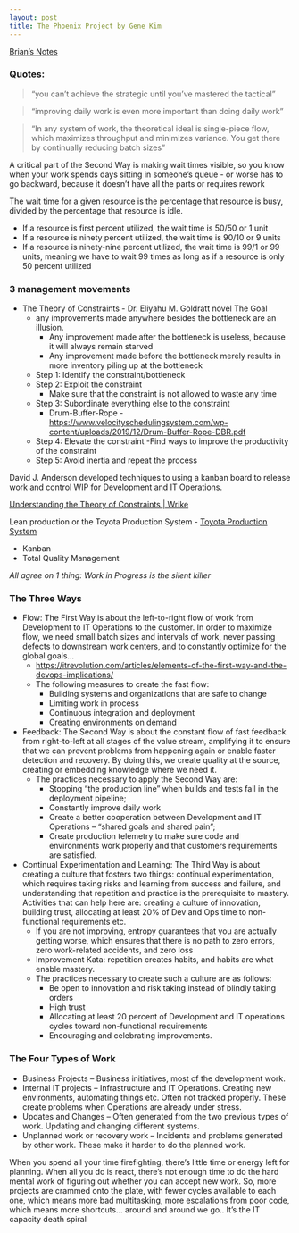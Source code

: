 ```yaml
---
layout: post
title: The Phoenix Project by Gene Kim
---
```


[Brian’s Notes](https://www.briansnotes.io/book/the-phoenix-project/)

### Quotes:

> “you can’t achieve the strategic until you’ve mastered the tactical”

> “improving daily work is even more important than doing daily work”

> “In any system of work, the theoretical ideal is single-piece flow, which maximizes throughput and minimizes variance. You get there by continually reducing batch sizes”

A critical part of the Second Way is making wait times visible, so you know when your work spends days sitting in someone’s queue - or worse has to go backward, because it doesn’t have all the parts or requires rework

The wait time for a given resource is the percentage that resource is busy, divided by the percentage that resource is idle. 
- If a resource is first percent utilized, the wait time is 50/50 or 1 unit
- If a resource is ninety percent utilized, the wait time is 90/10 or 9 units
- If a resource is ninety-nine percent utilized, the wait time is 99/1 or 99 units, meaning we have to wait 99 times as long as if a resource is only 50 percent utilized

### 3 management movements
- The Theory of Constraints - Dr. Eliyahu M. Goldratt novel The Goal
  - any improvements made anywhere besides the bottleneck are an illusion.
    - Any improvement made after the bottleneck is useless, because it will always remain starved
    - Any improvement made before the bottleneck merely results in more inventory piling up at the bottleneck
  - Step 1: Identify the constraint/bottleneck
  - Step 2: Exploit the constraint
    - Make sure that the constraint is not allowed to waste any time
  - Step 3: Subordinate everything else to the constraint
    - Drum-Buffer-Rope - https://www.velocityschedulingsystem.com/wp-content/uploads/2019/12/Drum-Buffer-Rope-DBR.pdf
  - Step 4: Elevate the constraint
    -Find ways to improve the productivity of the constraint
  - Step 5: Avoid inertia and repeat the process

David J. Anderson developed techniques to using a kanban board to release work and control WIP for Development and IT Operations.

[Understanding the Theory of Constraints | Wrike](https://www.wrike.com/blog/understanding-theory-of-constraints/)

Lean production or the Toyota Production System - [Toyota Production System](https://en.wikipedia.org/wiki/Toyota_Production_System)
- Kanban
- Total Quality Management

_All agree on 1 thing: Work in Progress is the silent killer_

### The Three Ways
- Flow: The First Way is about the left-to-right flow of work from Development to IT Operations to the customer. In order to maximize flow, we need small batch sizes and intervals of work, never passing defects to downstream work centers, and to constantly optimize for the global goals…
  - https://itrevolution.com/articles/elements-of-the-first-way-and-the-devops-implications/
  - The following measures to create the fast flow:
    - Building systems and organizations that are safe to change
    - Limiting work in process
    - Continuous integration and deployment
    - Creating environments on demand
- Feedback: The Second Way is about the constant flow of fast feedback from right-to-left at all stages of the value stream, amplifying it to ensure that we can prevent problems from happening again or enable faster detection and recovery. By doing this, we create quality at the source, creating or embedding knowledge where we need it.
  - The practices necessary to apply the Second Way are:
    - Stopping “the production line” when builds and tests fail in the deployment pipeline;
    - Constantly improve daily work
    - Create a better cooperation between Development and IT Operations – “shared goals and shared pain”;
    - Create production telemetry to make sure code and environments work properly and that customers requirements are satisfied.
- Continual Experimentation and Learning: The Third Way is about creating a culture that fosters two things: continual experimentation, which requires taking risks and learning from success and failure, and understanding that repetition and practice is the prerequisite to mastery. Activities that can help here are: creating a culture of innovation, building trust, allocating at least 20% of Dev and Ops time to non-functional requirements etc.
  - If you are not improving, entropy guarantees that you are actually getting worse, which ensures that there is no path to zero errors, zero work-related accidents, and zero loss
  - Improvement Kata: repetition creates habits, and habits are what enable mastery.
  - The practices necessary to create such a culture are as follows:
    - Be open to innovation and risk taking instead of blindly taking orders
    - High trust
    - Allocating at least 20 percent of Development and IT operations cycles toward non-functional requirements
    - Encouraging and celebrating improvements.

### The Four Types of Work
- Business Projects – Business initiatives, most of the development work.
- Internal IT projects – Infrastructure and IT Operations. Creating new environments, automating things etc. Often not tracked properly. These create problems when Operations are already under stress.
- Updates and Changes – Often generated from the two previous types of work. Updating and changing different systems.
- Unplanned work or recovery work – Incidents and problems generated by other work. These make it harder to do the planned work.

When you spend all your time firefighting, there’s little time or energy left for planning. When all you do is react, there’s not enough time to do the hard mental work of figuring out whether you can accept new work. So, more projects are crammed onto the plate, with fewer cycles available to each one, which means more bad multitasking, more escalations from poor code, which means more shortcuts… around and around we go.. It’s the IT capacity death spiral